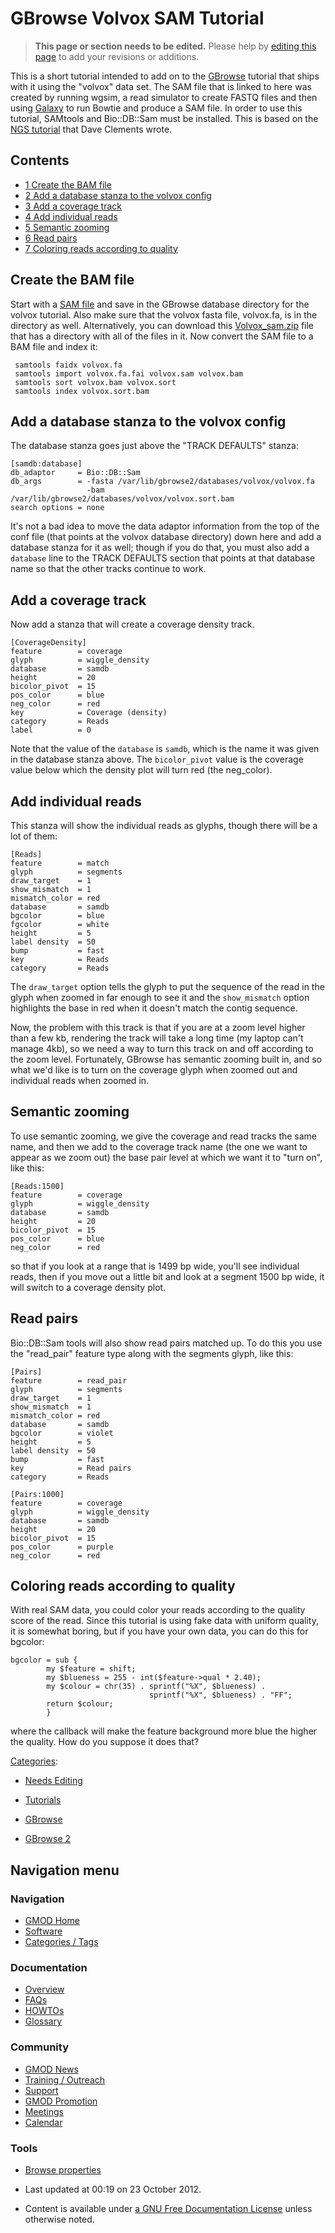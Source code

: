 



<span id="top"></span>




# <span dir="auto">GBrowse Volvox SAM Tutorial</span>









> **This page or section needs to be edited.**
> <span class="small">Please help by <span class="plainlinks"><a
> href="http://gmod.org/mediawiki/index.php?title=GBrowse_Volvox_SAM_Tutorial&amp;action=edit"
> class="external text" rel="nofollow">editing this page</a></span> to
> add your revisions or additions.</span>

This is a short tutorial intended to add on to the
[GBrowse](GBrowse.1 "GBrowse") tutorial that ships with it using the
"volvox" data set. The SAM file that is linked to here was created by
running wgsim, a read simulator to create FASTQ files and then using
[Galaxy](Galaxy.1 "Galaxy") to run Bowtie and produce a SAM file. In
order to use this tutorial, SAMtools and Bio::DB::Sam must be installed.
This is based on the [NGS
tutorial](GBrowse_NGS_Tutorial "GBrowse NGS Tutorial") that Dave
Clements wrote.


## Contents



- [<span class="tocnumber">1</span> <span class="toctext">Create the BAM
  file</span>](#Create_the_BAM_file)
- [<span class="tocnumber">2</span> <span class="toctext">Add a database
  stanza to the volvox
  config</span>](#Add_a_database_stanza_to_the_volvox_config)
- [<span class="tocnumber">3</span> <span class="toctext">Add a coverage
  track</span>](#Add_a_coverage_track)
- [<span class="tocnumber">4</span> <span class="toctext">Add individual
  reads</span>](#Add_individual_reads)
- [<span class="tocnumber">5</span> <span class="toctext">Semantic
  zooming</span>](#Semantic_zooming)
- [<span class="tocnumber">6</span> <span class="toctext">Read
  pairs</span>](#Read_pairs)
- [<span class="tocnumber">7</span> <span class="toctext">Coloring reads
  according to quality</span>](#Coloring_reads_according_to_quality)



## <span id="Create_the_BAM_file" class="mw-headline">Create the BAM file</span>

Start with a
<a href="https://raw.githubusercontent.com/GMOD/gmod.github.io/main/mediawiki/images/2/22/Volvox.sam.gz" class="internal"
title="Volvox.sam.gz">SAM file</a> and save in the GBrowse database
directory for the volvox tutorial. Also make sure that the volvox fasta
file, volvox.fa, is in the directory as well. Alternatively, you can
download this
<a href="https://raw.githubusercontent.com/GMOD/gmod.github.io/main/mediawiki/images/7/70/Volvox_sam.zip" class="internal"
title="Volvox sam.zip">Volvox_sam.zip</a> file that has a directory with
all of the files in it. Now convert the SAM file to a BAM file and index
it:

     samtools faidx volvox.fa
     samtools import volvox.fa.fai volvox.sam volvox.bam
     samtools sort volvox.bam volvox.sort
     samtools index volvox.sort.bam

## <span id="Add_a_database_stanza_to_the_volvox_config" class="mw-headline">Add a database stanza to the volvox config</span>

The database stanza goes just above the "TRACK DEFAULTS" stanza:

    [samdb:database]
    db_adaptor     = Bio::DB::Sam
    db_args        = -fasta /var/lib/gbrowse2/databases/volvox/volvox.fa
                     -bam  /var/lib/gbrowse2/databases/volvox/volvox.sort.bam
    search options = none

It's not a bad idea to move the data adaptor information from the top of
the conf file (that points at the volvox database directory) down here
and add a database stanza for it as well; though if you do that, you
must also add a `database` line to the TRACK DEFAULTS section that
points at that database name so that the other tracks continue to work.

## <span id="Add_a_coverage_track" class="mw-headline">Add a coverage track</span>

Now add a stanza that will create a coverage density track.

    [CoverageDensity]
    feature        = coverage
    glyph          = wiggle_density
    database       = samdb
    height         = 20
    bicolor_pivot  = 15
    pos_color      = blue
    neg_color      = red
    key            = Coverage (density)
    category       = Reads
    label          = 0

Note that the value of the `database` is `samdb`, which is the name it
was given in the database stanza above. The `bicolor_pivot` value is the
coverage value below which the density plot will turn red (the
neg_color).

## <span id="Add_individual_reads" class="mw-headline">Add individual reads</span>

This stanza will show the individual reads as glyphs, though there will
be a lot of them:

    [Reads]
    feature        = match
    glyph          = segments
    draw_target    = 1
    show_mismatch  = 1
    mismatch_color = red
    database       = samdb
    bgcolor        = blue
    fgcolor        = white
    height         = 5
    label density  = 50
    bump           = fast
    key            = Reads
    category       = Reads

The `draw_target` option tells the glyph to put the sequence of the read
in the glyph when zoomed in far enough to see it and the `show_mismatch`
option highlights the base in red when it doesn't match the contig
sequence.

Now, the problem with this track is that if you are at a zoom level
higher than a few kb, rendering the track will take a long time (my
laptop can't manage 4kb), so we need a way to turn this track on and off
according to the zoom level. Fortunately, GBrowse has semantic zooming
built in, and so what we'd like is to turn on the coverage glyph when
zoomed out and individual reads when zoomed in.

## <span id="Semantic_zooming" class="mw-headline">Semantic zooming</span>

To use semantic zooming, we give the coverage and read tracks the same
name, and then we add to the coverage track name (the one we want to
appear as we zoom out) the base pair level at which we want it to "turn
on", like this:

    [Reads:1500]
    feature        = coverage
    glyph          = wiggle_density
    database       = samdb
    height         = 20
    bicolor_pivot  = 15
    pos_color      = blue
    neg_color      = red

so that if you look at a range that is 1499 bp wide, you'll see
individual reads, then if you move out a little bit and look at a
segment 1500 bp wide, it will switch to a coverage density plot.

## <span id="Read_pairs" class="mw-headline">Read pairs</span>

Bio::DB::Sam tools will also show read pairs matched up. To do this you
use the "read_pair" feature type along with the segments glyph, like
this:

    [Pairs]
    feature        = read_pair
    glyph          = segments
    draw_target    = 1
    show_mismatch  = 1
    mismatch_color = red
    database       = samdb
    bgcolor        = violet
    height         = 5
    label density  = 50
    bump           = fast
    key            = Read pairs
    category       = Reads

    [Pairs:1000]
    feature        = coverage
    glyph          = wiggle_density
    database       = samdb
    height         = 20
    bicolor_pivot  = 15
    pos_color      = purple
    neg_color      = red

## <span id="Coloring_reads_according_to_quality" class="mw-headline">Coloring reads according to quality</span>

With real SAM data, you could color your reads according to the quality
score of the read. Since this tutorial is using fake data with uniform
quality, it is somewhat boring, but if you have your own data, you can
do this for bgcolor:

    bgcolor = sub {
            my $feature = shift;
            my $blueness = 255 - int($feature->qual * 2.40);
            my $colour = chr(35) . sprintf("%X", $blueness) .
                                   sprintf("%X", $blueness) . "FF";
            return $colour;
            }

where the callback will make the feature background more blue the higher
the quality. How do you suppose it does that?




[Categories](Special%253ACategories "Special%253ACategories"):

- [Needs Editing](Category%253ANeeds_Editing "Category%253ANeeds Editing")
- [Tutorials](Category%253ATutorials "Category%253ATutorials")
- [GBrowse](Category%253AGBrowse "Category%253AGBrowse")

- [GBrowse 2](Category%253AGBrowse_2 "Category%253AGBrowse 2")






## Navigation menu









### Navigation



- <span id="n-GMOD-Home">[GMOD Home](Main_Page)</span>
- <span id="n-Software">[Software](GMOD_Components)</span>
- <span id="n-Categories-.2F-Tags">[Categories /
  Tags](Categories)</span>




### Documentation



- <span id="n-Overview">[Overview](Overview)</span>
- <span id="n-FAQs">[FAQs](Category%253AFAQ)</span>
- <span id="n-HOWTOs">[HOWTOs](Category%253AHOWTO)</span>
- <span id="n-Glossary">[Glossary](Glossary)</span>




### Community



- <span id="n-GMOD-News">[GMOD News](GMOD_News)</span>
- <span id="n-Training-.2F-Outreach">[Training /
  Outreach](Training_and_Outreach)</span>
- <span id="n-Support">[Support](Support)</span>
- <span id="n-GMOD-Promotion">[GMOD Promotion](GMOD_Promotion)</span>
- <span id="n-Meetings">[Meetings](Meetings)</span>
- <span id="n-Calendar">[Calendar](Calendar)</span>




### Tools

- <span id="t-smwbrowselink"><a href="Special%253ABrowse/GBrowse_Volvox_SAM_Tutorial"
  rel="smw-browse">Browse properties</a></span>



- <span id="footer-info-lastmod">Last updated at 00:19 on 23 October
  2012.</span>
<!-- - <span id="footer-info-viewcount">31,471 page views.</span> -->
- <span id="footer-info-copyright">Content is available under
  <a href="http://www.gnu.org/licenses/fdl-1.3.html" class="external"
  rel="nofollow">a GNU Free Documentation License</a> unless otherwise
  noted.</span>

<!-- -->



<!-- -->




